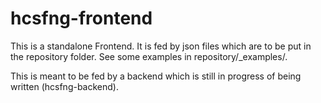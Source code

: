 # hcsfng-frontend

This is a standalone Frontend. It is fed by json files which are to be put in the repository folder. See some examples in repository/_examples/.

This is meant to be fed by a backend which is still in progress of being written (hcsfng-backend).
